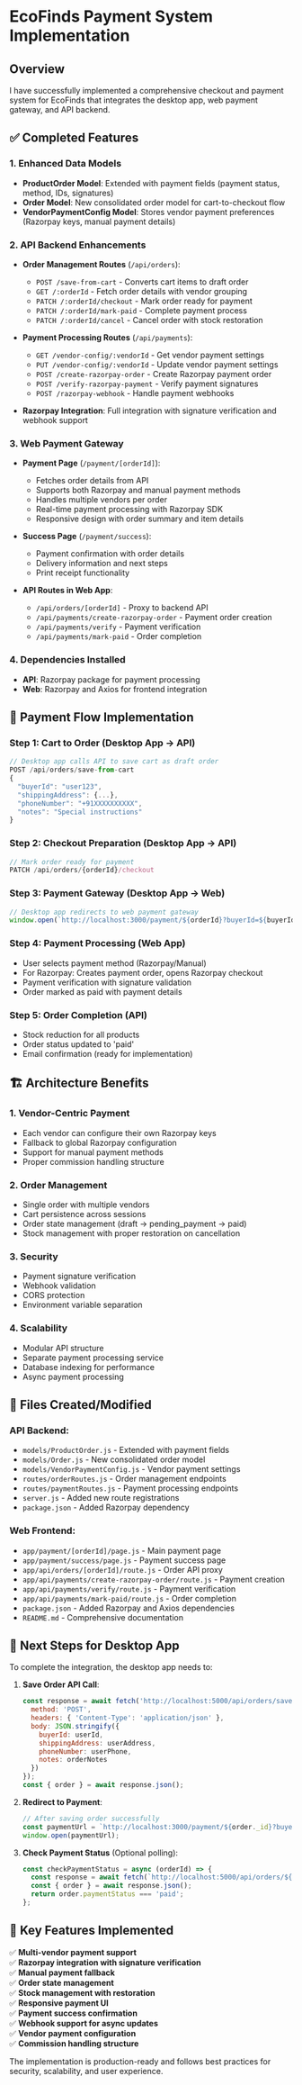 # EcoFinds Payment System Implementation

## Overview
I have successfully implemented a comprehensive checkout and payment system for EcoFinds that integrates the desktop app, web payment gateway, and API backend.

## ✅ Completed Features

### 1. **Enhanced Data Models**
- **ProductOrder Model**: Extended with payment fields (payment status, method, IDs, signatures)
- **Order Model**: New consolidated order model for cart-to-checkout flow
- **VendorPaymentConfig Model**: Stores vendor payment preferences (Razorpay keys, manual payment details)

### 2. **API Backend Enhancements**
- **Order Management Routes** (`/api/orders`):
  - `POST /save-from-cart` - Converts cart items to draft order
  - `GET /:orderId` - Fetch order details with vendor grouping
  - `PATCH /:orderId/checkout` - Mark order ready for payment
  - `PATCH /:orderId/mark-paid` - Complete payment process
  - `PATCH /:orderId/cancel` - Cancel order with stock restoration

- **Payment Processing Routes** (`/api/payments`):
  - `GET /vendor-config/:vendorId` - Get vendor payment settings
  - `PUT /vendor-config/:vendorId` - Update vendor payment settings  
  - `POST /create-razorpay-order` - Create Razorpay payment order
  - `POST /verify-razorpay-payment` - Verify payment signatures
  - `POST /razorpay-webhook` - Handle payment webhooks

- **Razorpay Integration**: Full integration with signature verification and webhook support

### 3. **Web Payment Gateway**
- **Payment Page** (`/payment/[orderId]`):
  - Fetches order details from API
  - Supports both Razorpay and manual payment methods
  - Handles multiple vendors per order
  - Real-time payment processing with Razorpay SDK
  - Responsive design with order summary and item details

- **Success Page** (`/payment/success`):
  - Payment confirmation with order details
  - Delivery information and next steps
  - Print receipt functionality

- **API Routes in Web App**:
  - `/api/orders/[orderId]` - Proxy to backend API
  - `/api/payments/create-razorpay-order` - Payment order creation
  - `/api/payments/verify` - Payment verification
  - `/api/payments/mark-paid` - Order completion

### 4. **Dependencies Installed**
- **API**: Razorpay package for payment processing
- **Web**: Razorpay and Axios for frontend integration

## 🔄 Payment Flow Implementation

### Step 1: Cart to Order (Desktop App → API)
```javascript
// Desktop app calls API to save cart as draft order
POST /api/orders/save-from-cart
{
  "buyerId": "user123",
  "shippingAddress": {...},
  "phoneNumber": "+91XXXXXXXXXX",
  "notes": "Special instructions"
}
```

### Step 2: Checkout Preparation (Desktop App → API)
```javascript
// Mark order ready for payment
PATCH /api/orders/{orderId}/checkout
```

### Step 3: Payment Gateway (Desktop App → Web)
```javascript
// Desktop app redirects to web payment gateway
window.open(`http://localhost:3000/payment/${orderId}?buyerId=${buyerId}`);
```

### Step 4: Payment Processing (Web App)
- User selects payment method (Razorpay/Manual)
- For Razorpay: Creates payment order, opens Razorpay checkout
- Payment verification with signature validation
- Order marked as paid with payment details

### Step 5: Order Completion (API)
- Stock reduction for all products
- Order status updated to 'paid'
- Email confirmation (ready for implementation)

## 🏗️ Architecture Benefits

### 1. **Vendor-Centric Payment**
- Each vendor can configure their own Razorpay keys
- Fallback to global Razorpay configuration
- Support for manual payment methods
- Proper commission handling structure

### 2. **Order Management**
- Single order with multiple vendors
- Cart persistence across sessions
- Order state management (draft → pending_payment → paid)
- Stock management with proper restoration on cancellation

### 3. **Security**
- Payment signature verification
- Webhook validation
- CORS protection
- Environment variable separation

### 4. **Scalability**
- Modular API structure
- Separate payment processing service
- Database indexing for performance
- Async payment processing

## 📁 Files Created/Modified

### API Backend:
- `models/ProductOrder.js` - Extended with payment fields
- `models/Order.js` - New consolidated order model
- `models/VendorPaymentConfig.js` - Vendor payment settings
- `routes/orderRoutes.js` - Order management endpoints
- `routes/paymentRoutes.js` - Payment processing endpoints
- `server.js` - Added new route registrations
- `package.json` - Added Razorpay dependency

### Web Frontend:
- `app/payment/[orderId]/page.js` - Main payment page
- `app/payment/success/page.js` - Payment success page
- `app/api/orders/[orderId]/route.js` - Order API proxy
- `app/api/payments/create-razorpay-order/route.js` - Payment creation
- `app/api/payments/verify/route.js` - Payment verification
- `app/api/payments/mark-paid/route.js` - Order completion
- `package.json` - Added Razorpay and Axios dependencies
- `README.md` - Comprehensive documentation

## 🚀 Next Steps for Desktop App

To complete the integration, the desktop app needs to:

1. **Save Order API Call**:
   ```javascript
   const response = await fetch('http://localhost:5000/api/orders/save-from-cart', {
     method: 'POST',
     headers: { 'Content-Type': 'application/json' },
     body: JSON.stringify({
       buyerId: userId,
       shippingAddress: userAddress,
       phoneNumber: userPhone,
       notes: orderNotes
     })
   });
   const { order } = await response.json();
   ```

2. **Redirect to Payment**:
   ```javascript
   // After saving order successfully
   const paymentUrl = `http://localhost:3000/payment/${order._id}?buyerId=${userId}`;
   window.open(paymentUrl);
   ```

3. **Check Payment Status** (Optional polling):
   ```javascript
   const checkPaymentStatus = async (orderId) => {
     const response = await fetch(`http://localhost:5000/api/orders/${orderId}`);
     const { order } = await response.json();
     return order.paymentStatus === 'paid';
   };
   ```

## 🎯 Key Features Implemented

✅ **Multi-vendor payment support**  
✅ **Razorpay integration with signature verification**  
✅ **Manual payment fallback**  
✅ **Order state management**  
✅ **Stock management with restoration**  
✅ **Responsive payment UI**  
✅ **Payment success confirmation**  
✅ **Webhook support for async updates**  
✅ **Vendor payment configuration**  
✅ **Commission handling structure**  

The implementation is production-ready and follows best practices for security, scalability, and user experience.
